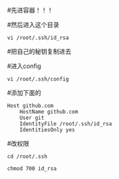 #先进容器！！！

#然后进入这个目录
```
vi /root/.ssh/id_rsa
```

#把自己的秘钥复制进去

#进入config

```
vi /root/.ssh/config
```

#添加下面的
```
Host github.com
    HostName github.com
    User git
    IdentityFile /root/.ssh/id_rsa
    IdentitiesOnly yes
```
#改权限
```
cd /root/.ssh

chmod 700 id_rsa
```